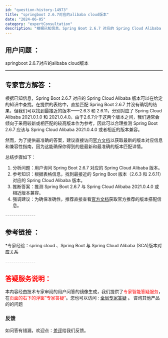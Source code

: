 ```yaml
---
id: "question-history-14973"
title: "springboot 2.6.7对应的alibaba cloud版本"
date: "2024-06-05"
category: "expertConsultation"
description: "根据已知信息，Spring Boot 2.6.7 对应的 Spring Cloud Alibaba 版本可以在给定的知识中查找。在提供的表格中，直接匹配 Spring Boot 2.6.7 并没有确切的结果，但我们可以找到最接近的版本——2.6.3 和 2.6.11，分别对应了 Spring Clo"
---
```


## 用户问题 ： 
 springboot 2.6.7对应的alibaba cloud版本  

---------------
## 专家官方解答 ：

根据已知信息，Spring Boot 2.6.7 对应的 Spring Cloud Alibaba 版本可以在给定的知识中查找。在提供的表格中，直接匹配 Spring Boot 2.6.7 并没有确切的结果，但我们可以找到最接近的版本——2.6.3 和 2.6.11，分别对应了 Spring Cloud Alibaba 2021.0.1.0 和 2021.0.4.0。由于2.6.7介于这两个版本之间，我们通常会倾向于采用较新或相匹配的较高版本作为参考，因此可以合理推测 Spring Boot 2.6.7 应该与 Spring Cloud Alibaba 2021.0.4.0 或者相近的版本兼容。

然而，为了提供最准确的答案，建议直接访问[官方文档](https://sca.aliyun.com/docs/2023/overview/version-explain/)以获取最新的版本对应信息和兼容性指南，因为这能确保你得到的是最新和最准确的版本匹配详情。

总结步骤如下：
1. 分析问题：用户询问 Spring Boot 2.6.7 对应的 Spring Cloud Alibaba 版本。
2. 参考知识：根据表格信息，找到最接近的 Spring Boot 版本（2.6.3 和 2.6.11）对应的 Spring Cloud Alibaba 版本。
3. 推断答案：推测 Spring Boot 2.6.7 与 Spring Cloud Alibaba 2021.0.4.0 或相近版本兼容。
4. 强调建议：为确保准确性，推荐直接查看[官方文档](https://sca.aliyun.com/docs/2023/overview/version-explain/)获取官方推荐的版本搭配信息。


<font color="#949494">---------------</font> 


## 参考链接 ：

*专家经验：spring cloud 、Spring Boot 与 Spring Cloud Alibaba (SCA)版本对应关系 


 <font color="#949494">---------------</font> 
 


## <font color="#FF0000">答疑服务说明：</font> 

本内容经由技术专家审阅的用户问答的镜像生成，我们提供了<font color="#FF0000">专家智能答疑服务</font>，在<font color="#FF0000">页面的右下的浮窗”专家答疑“</font>。您也可以访问 : [全局专家答疑](https://answer.opensource.alibaba.com/docs/intro) 。 咨询其他产品的的问题

### 反馈
如问答有错漏，欢迎点：[差评](https://ai.nacos.io/user/feedbackByEnhancerGradePOJOID?enhancerGradePOJOId=15078)给我们反馈。

